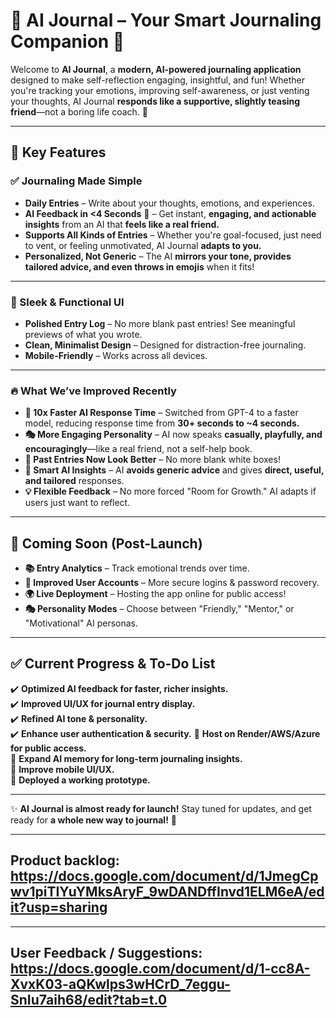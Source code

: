 # 🌟 AI Journal – Your Smart Journaling Companion 🌟  

Welcome to **AI Journal**, a **modern, AI-powered journaling application** designed to make self-reflection engaging, insightful, and fun! Whether you're tracking your emotions, improving self-awareness, or just venting your thoughts, AI Journal **responds like a supportive, slightly teasing friend**—not a boring life coach. 🎉  

---

## 🌟 Key Features  

### ✅ Journaling Made Simple  
- **Daily Entries** – Write about your thoughts, emotions, and experiences.  
- **AI Feedback in <4 Seconds** 🚀 – Get instant, **engaging, and actionable insights** from an AI that **feels like a real friend.**  
- **Supports All Kinds of Entries** – Whether you're goal-focused, just need to vent, or feeling unmotivated, AI Journal **adapts to you.**  
- **Personalized, Not Generic** – The AI **mirrors your tone, provides tailored advice, and even throws in emojis** when it fits!  

---

### 🎨 Sleek & Functional UI  
- **Polished Entry Log** – No more blank past entries! See meaningful previews of what you wrote.  
- **Clean, Minimalist Design** – Designed for distraction-free journaling.  
- **Mobile-Friendly** – Works across all devices.  

---

### 🔥 What We’ve Improved Recently  
- **🚀 10x Faster AI Response Time** – Switched from GPT-4 to a faster model, reducing response time from **30+ seconds to ~4 seconds.**  
- **🎭 More Engaging Personality** – AI now speaks **casually, playfully, and encouragingly**—like a real friend, not a self-help book.  
- **📖 Past Entries Now Look Better** – No more blank white boxes!  
- **🎯 Smart AI Insights** – AI **avoids generic advice** and gives **direct, useful, and tailored** responses.  
- **💡 Flexible Feedback** – No more forced "Room for Growth." AI adapts if users just want to reflect.  

---

## 🚀 Coming Soon (Post-Launch)  
- **📚 Entry Analytics** – Track emotional trends over time.  
- **🔑 Improved User Accounts** – More secure logins & password recovery.  
- **🌍 Live Deployment** – Hosting the app online for public access!  
- **🎭 Personality Modes** – Choose between "Friendly," "Mentor," or "Motivational" AI personas.  

---

## ✅ Current Progress & To-Do List  
✔️ **Optimized AI feedback for faster, richer insights.**  
✔️ **Improved UI/UX for journal entry display.**    
✔️ **Refined AI tone & personality.**  
✔️ **Enhance user authentication & security.**
🔲 **Host on Render/AWS/Azure for public access.**  
🔲 **Expand AI memory for long-term journaling insights.**    
🔲 **Improve mobile UI/UX.**  
🔲 **Deployed a working prototype.**

---

✨ **AI Journal is almost ready for launch!** Stay tuned for updates, and get ready for **a whole new way to journal!** 🚀  

---

## Product backlog: https://docs.google.com/document/d/1JmegCpwv1piTIYuYMksAryF_9wDANDffInvd1ELM6eA/edit?usp=sharing

---

## User Feedback / Suggestions: https://docs.google.com/document/d/1-cc8A-XvxK03-aQKwlps3wHCrD_7eggu-SnIu7aih68/edit?tab=t.0
